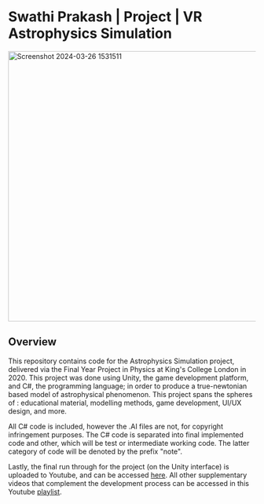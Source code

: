 # Swathi Prakash | Project | VR Astrophysics Simulation

<img width="550" alt="Screenshot 2024-03-26 1531511" src="https://github.com/sprksh-crypto/ThirdYearProjectScripts/assets/60508219/2eb837e4-888d-4bd2-8fcc-3fd322c0bdcc">

## Overview
This repository contains code for the Astrophysics Simulation project, delivered via the Final Year Project in Physics at King's College London in 2020. This project was done using Unity, the game development platform, and C#, the programming language; in order to produce a true-newtonian based model of astrophysical phenomenon. This project spans the spheres of : educational material, modelling methods, game development, UI/UX design, and more. 

All C# code is included, however the .AI files are not, for copyright infringement purposes. The C# code is separated into final implemented code and other, which will be test or intermediate working code. The latter category of code will be denoted by the prefix "note".

Lastly, the final run through for the project (on the Unity interface) is uploaded to Youtube, and can be accessed [here](https://www.youtube.com/watch?v=Cuq8VIjVEHc&t=11s). All other supplementary videos that complement the development process can be accessed in this Youtube [playlist](https://www.youtube.com/playlist?list=PLk04vZL3eJtP7moeVNKAL8wm_yTUieotg).
